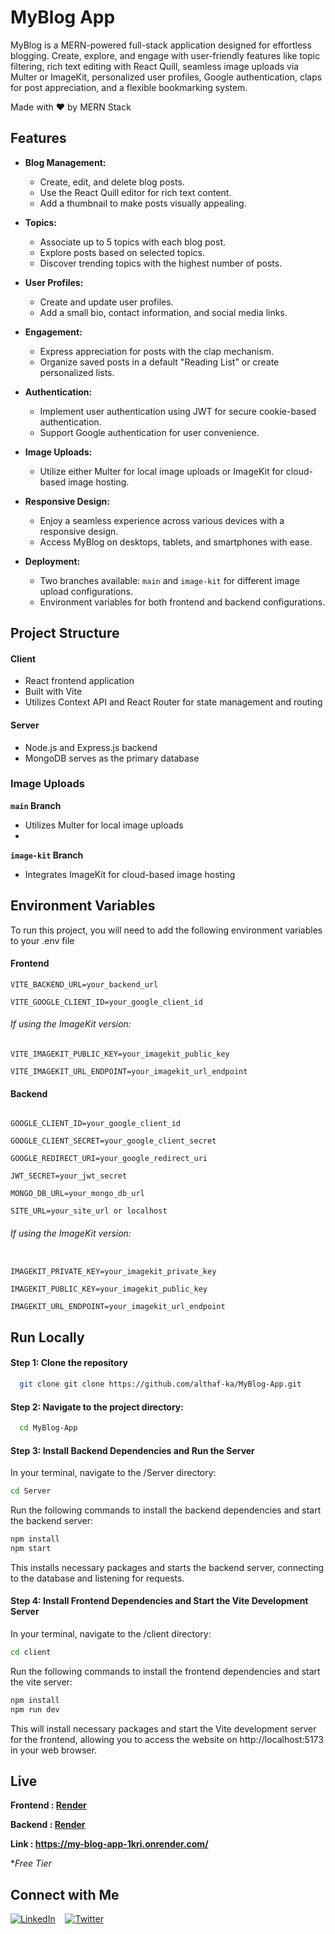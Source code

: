 # MyBlog App

MyBlog is a MERN-powered full-stack application designed for effortless blogging. Create, explore, and engage with user-friendly features like topic filtering, rich text editing with React Quill, seamless image uploads via Multer or ImageKit, personalized user profiles, Google authentication, claps for post appreciation, and a flexible bookmarking system.

Made with ❤️ by MERN Stack

## Features

- **Blog Management:**
  - Create, edit, and delete blog posts.
  - Use the React Quill editor for rich text content.
  - Add a thumbnail to make posts visually appealing.

- **Topics:**
  - Associate up to 5 topics with each blog post.
  - Explore posts based on selected topics.
  - Discover trending topics with the highest number of posts.

- **User Profiles:**
  - Create and update user profiles.
  - Add a small bio, contact information, and social media links.

- **Engagement:**
  - Express appreciation for posts with the clap mechanism.
  - Organize saved posts in a default "Reading List" or create personalized lists.


- **Authentication:**
  - Implement user authentication using JWT for secure cookie-based authentication.
  - Support Google authentication for user convenience.

- **Image Uploads:**
  - Utilize either Multer for local image uploads or ImageKit for cloud-based image hosting.

- **Responsive Design:**
  - Enjoy a seamless experience across various devices with a responsive design.
  - Access MyBlog on desktops, tablets, and smartphones with ease.

- **Deployment:**
  - Two branches available: `main` and `image-kit` for different image upload configurations.
  - Environment variables for both frontend and backend configurations.



## Project Structure

#### Client
- React frontend application
- Built with Vite
- Utilizes Context API and React Router for state management and routing

#### Server
- Node.js and Express.js backend
- MongoDB serves as the primary database

### Image Uploads
**`main` Branch**
- Utilizes Multer for local image uploads
- 

**`image-kit` Branch**
- Integrates ImageKit for cloud-based image hosting


  

## Environment Variables

 

To run this project, you will need to add the following environment variables to your .env file


#### **Frontend**

 

```
VITE_BACKEND_URL=your_backend_url

VITE_GOOGLE_CLIENT_ID=your_google_client_id

```



######  If using the ImageKit version:


```
VITE_IMAGEKIT_PUBLIC_KEY=your_imagekit_public_key

VITE_IMAGEKIT_URL_ENDPOINT=your_imagekit_url_endpoint

```

  
  

#### **Backend**

  
  

```

GOOGLE_CLIENT_ID=your_google_client_id

GOOGLE_CLIENT_SECRET=your_google_client_secret

GOOGLE_REDIRECT_URI=your_google_redirect_uri

JWT_SECRET=your_jwt_secret

MONGO_DB_URL=your_mongo_db_url

SITE_URL=your_site_url or localhost

```

  

######  If using the ImageKit version:

  

```

IMAGEKIT_PRIVATE_KEY=your_imagekit_private_key

IMAGEKIT_PUBLIC_KEY=your_imagekit_public_key

IMAGEKIT_URL_ENDPOINT=your_imagekit_url_endpoint

```





## Run Locally

#### Step 1: Clone the repository

```bash
  git clone git clone https://github.com/althaf-ka/MyBlog-App.git
```

#### Step 2: Navigate to the project directory:


```bash
  cd MyBlog-App
```

#### Step 3: Install Backend Dependencies and Run the Server

In your terminal, navigate to the /Server directory:

```bash
cd Server
```

Run the following commands to install the backend dependencies and start the backend server:

```bash
npm install
npm start
```

This installs necessary packages and starts the backend server, connecting to the database and listening for requests.

#### Step 4: Install Frontend Dependencies and Start the Vite Development Server

In your terminal, navigate to the /client directory:

```bash
cd client
```

Run the following commands to install the frontend dependencies and start the vite server:

```bash
npm install
npm run dev
```

This will install necessary packages and start the Vite development server for the frontend, allowing you to access the website on http://localhost:5173 in your web browser.



## Live

**Frontend :  [Render](https://render.com/ "Render")**

**Backend  :  [Render](https://render.com/ "Render")**


**Link :  https://my-blog-app-1kri.onrender.com/**

**Free Tier*

## Connect with Me

[![LinkedIn](https://img.shields.io/badge/LinkedIn-0077B5?style=for-the-badge&logo=linkedin&logoColor=white)](https://www.linkedin.com/in/althaf-k-a-073222270)
&nbsp;&nbsp;
[![Twitter](https://img.shields.io/badge/Twitter-1DA1F2?style=for-the-badge&logo=twitter&logoColor=white)](https://twitter.com/the_althaf)














